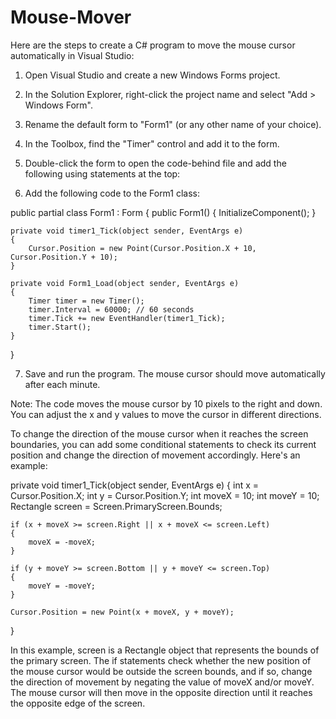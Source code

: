 # Mouse-Mover

Here are the steps to create a C# program to move the mouse cursor automatically in Visual Studio:

1. Open Visual Studio and create a new Windows Forms project.
2. In the Solution Explorer, right-click the project name and select "Add > Windows Form".
3. Rename the default form to "Form1" (or any other name of your choice).
4. In the Toolbox, find the "Timer" control and add it to the form.
5. Double-click the form to open the code-behind file and add the following using statements at the top:


6. Add the following code to the Form1 class:

public partial class Form1 : Form
{
    public Form1()
    {
        InitializeComponent();
    }

    private void timer1_Tick(object sender, EventArgs e)
    {
        Cursor.Position = new Point(Cursor.Position.X + 10, Cursor.Position.Y + 10);
    }

    private void Form1_Load(object sender, EventArgs e)
    {
        Timer timer = new Timer();
        timer.Interval = 60000; // 60 seconds
        timer.Tick += new EventHandler(timer1_Tick);
        timer.Start();
    }
}

7. Save and run the program. The mouse cursor should move automatically after each minute.

Note: The code moves the mouse cursor by 10 pixels to the right and down. You can adjust the x and y values to move the cursor in different directions.

To change the direction of the mouse cursor when it reaches the screen boundaries, you can add some conditional statements to check its current position and change the direction of movement accordingly. Here's an example:

private void timer1_Tick(object sender, EventArgs e)
{
    int x = Cursor.Position.X;
    int y = Cursor.Position.Y;
    int moveX = 10;
    int moveY = 10;
    Rectangle screen = Screen.PrimaryScreen.Bounds;

    if (x + moveX >= screen.Right || x + moveX <= screen.Left)
    {
        moveX = -moveX;
    }

    if (y + moveY >= screen.Bottom || y + moveY <= screen.Top)
    {
        moveY = -moveY;
    }

    Cursor.Position = new Point(x + moveX, y + moveY);
}

In this example, screen is a Rectangle object that represents the bounds of the primary screen. The if statements check whether the new position of the mouse cursor would be outside the screen bounds, and if so, change the direction of movement by negating the value of moveX and/or moveY. The mouse cursor will then move in the opposite direction until it reaches the opposite edge of the screen.

